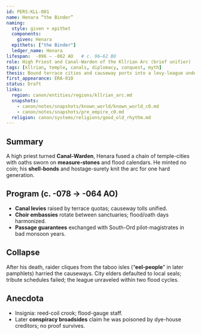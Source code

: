 ```yaml
---
id: PERS:KLL-001
name: Henara “the Binder”
naming:
  style: given + epithet
  components:
    given: Henara
  epithets: ["the Binder"]
  ledger_name: Henara
lifespan:  -096 – -062 AO   # c. 96–62 BO
role: High Priest and Canal-Warden of the Kllrian Arc (brief unifier)
tags: [kllrian, temple, canals, diplomacy, conquest, myth]
thesis: Bound terrace cities and causeway ports into a levy-league under temple seals; unity crumbled after his death amid “eel-people” raids.
first_appearance: ERA-010
status: Draft
links:
  region: canon/entities/regions/kllrian_arc.md
  snapshots:
    - canon/notes/snapshots/known_world/known_world_c0.md
    - canon/notes/snapshots/pre_empire_c0.md
  religion: canon/systems/religions/good_old_rhythm.md
---
```


## Summary
A high priest turned **Canal-Warden**, Henara fused a chain of temple-cities with oaths sworn on **measure-stones** and flood calendars. He minted no coin; his **shell-bonds** and hostage-surety knit the arc for one hard generation.

## Program (c. -078 → -064 AO)
- **Canal levies** raised by terrace quotas; causeway tolls unified.  
- **Choir embassies** rotate between sanctuaries; flood/oath days harmonized.  
- **Passage guarantees** exchanged with South-Ord pilot-magistrates in bad monsoon years.

## Collapse
After his death, raider cliques from the taboo isles (“**eel-people**” in later pamphlets) harried the causeways. City elders defaulted to local seals; tribute schedules failed; the league unraveled within two flood cycles.

## Anecdota
- Insignia: reed-coil crook; flood-gauge staff.  
- Later **conspiracy broadsides** claim he was poisoned by dye-house creditors; no proof survives.
